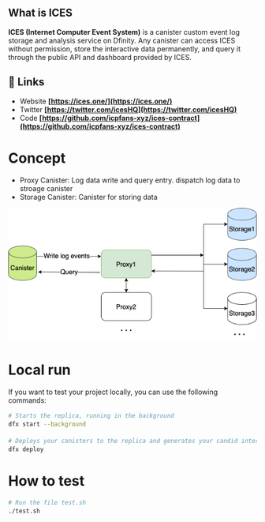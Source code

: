 
## What is ICES

**ICES (Internet Computer Event System)** is a canister custom event log storage and analysis service on Dfinity. Any canister can access ICES without permission, store the interactive data permanently, and query it through the public API and dashboard provided by ICES.



## 🔗 Links

* Website **[https://ices.one/](https://ices.one/)**
* Twitter **[https://twitter.com/icesHQ](https://twitter.com/icesHQ)**
* Code **[https://github.com/icpfans-xyz/ices-contract](https://github.com/icpfans-xyz/ices-contract)**


# Concept
* Proxy Canister: Log data write and query entry. dispatch log data to stroage canister
* Storage Canister: Canister for storing data



![ices](./ices.png)



# Local run

If you want to test your project locally, you can use the following commands:

```bash
# Starts the replica, running in the background
dfx start --background

# Deploys your canisters to the replica and generates your candid interface
dfx deploy
```

# How to test

```bash
# Run the file test.sh
./test.sh

```

